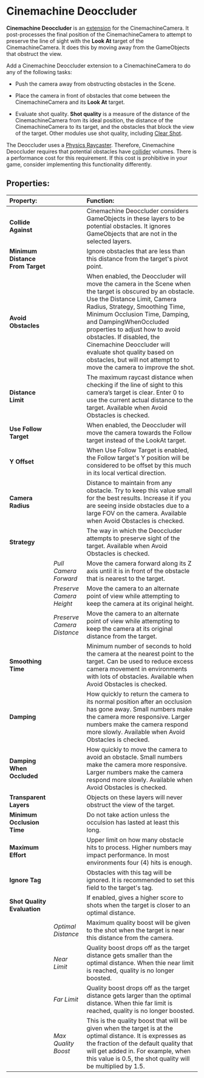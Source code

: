 # Cinemachine Deoccluder

__Cinemachine Deoccluder__ is an [extension](CinemachineVirtualCameraExtensions.md) for the CinemachineCamera. It post-processes the final position of the CinemachineCamera to attempt to preserve the line of sight with the __Look At__ target of the CinemachineCamera. It does this by moving away from the GameObjects that obstruct the view.

Add a Cinemachine Deoccluder extension to a CinemachineCamera to do any of the following tasks:

* Push the camera away from obstructing obstacles in the Scene.

* Place the camera in front of obstacles that come between the CinemachineCamera and its __Look At__ target.

* Evaluate shot quality. __Shot quality__ is a measure of the distance of the CinemachineCamera from its ideal position, the distance of the CinemachineCamera to its target, and the obstacles that block the view of the target. Other modules use shot quality, including [Clear Shot](CinemachineClearShot.md).

The Deoccluder uses a [Physics Raycaster](https://docs.unity3d.com/Manual/script-PhysicsRaycaster.html). Therefore, Cinemachine Deoccluder requires that potential obstacles have [collider](https://docs.unity3d.com/Manual/CollidersOverview.html) volumes. There is a performance cost for this requirement. If this cost is prohibitive in your game, consider implementing this functionality differently.

## Properties:

| **Property:** || **Function:** |
|:---|:---|:---|
| __Collide Against__ || Cinemachine Deoccluder considers GameObjects in these layers to be potential obstacles. It ignores GameObjects that are not in the selected layers. |
| __Minimum Distance From Target__ || Ignore obstacles that are less than this distance from the target's pivot point. |
| __Avoid Obstacles__ || When enabled, the Deoccluder will move the camera in the Scene when the target is obscured by an obstacle. Use the Distance Limit, Camera Radius, Strategy, Smoothing Time, Minimum Occlusion Time, Damping, and DampingWhenOccluded properties to adjust how to avoid obstacles. If disabled, the Cinemachine Deoccluder will evaluate shot quality based on obstacles, but will not attempt to move the camera to improve the shot. |
| __Distance Limit__ || The maximum raycast distance when checking if the line of sight to this camera’s target is clear. Enter 0 to use the current actual distance to the target. Available when Avoid Obstacles is checked. |
| __Use Follow Target__ || When enabled, the Deoccluder will move the camera towards the Follow target instead of the LookAt target. |
| __Y Offset__ || When Use Follow Target is enabled, the Follow target's Y position will be considered to be offset by this much in its local vertical direction. |
| __Camera Radius__ || Distance to maintain from any obstacle. Try to keep this value small for the best results. Increase it if you are seeing inside obstacles due to a large FOV on the camera. Available when Avoid Obstacles is checked. |
| __Strategy__ || The way in which the Deoccluder attempts to preserve sight of the target. Available when Avoid Obstacles is checked. |
| | _Pull Camera Forward_ | Move the camera forward along its Z axis until it is in front of the obstacle that is nearest to the target. |
| | _Preserve Camera Height_ | Move the camera to an alternate point of view while attempting to keep the camera at its original height. |
| | _Preserve Camera Distance_ | Move the camera to an alternate point of view while attempting to keep the camera at its original distance from the target. |
| __Smoothing Time__ |  | Minimum number of seconds to hold the camera at the nearest point to the target. Can be used to reduce excess camera movement in environments with lots of obstacles. Available when Avoid Obstacles is checked. |
| __Damping__ || How quickly to return the camera to its normal position after an occlusion has gone away. Small numbers make the camera more responsive. Larger numbers make the camera respond more slowly. Available when Avoid Obstacles is checked. |
| __Damping When Occluded__ || How quickly to move the camera to avoid an obstacle. Small numbers make the camera more responsive. Larger numbers make the camera respond more slowly. Available when Avoid Obstacles is checked. |
| __Transparent Layers__ || Objects on these layers will never obstruct the view of the target. |
| __Minimum Occlusion Time__ || Do not take action unless the occulsion has lasted at least this long. |
| __Maximum Effort__ || Upper limit on how many obstacle hits to process. Higher numbers may impact performance. In most environments four (4) hits is enough. |
| **Ignore Tag** || Obstacles with this tag will be ignored. It is recommended to set this field to the target's tag. |
| __Shot Quality Evaluation__ || If enabled, gives a higher score to shots when the target is closer to an optimal distance. |
| | _Optimal Distance_ | Maximum quality boost will be given to the shot when the target is near this distance from the camera. |
| | _Near Limit_ | Quality boost drops off as the target distance gets smaller than the optimal distance.  When thie near limit is reached, quality is no longer boosted. |
| | _Far Limit_ | Quality boost drops off as the target distance gets larger than the optimal distance.  When thie far limit is reached, quality is no longer boosted. |
| | _Max Quality Boost_ | This is the quality boost that will be given when the target is at the optimal distance.  It is expresses as the fraction of the default quality that will get added in.  For example, when this value is 0.5, the shot quality will be multiplied by 1.5. |


